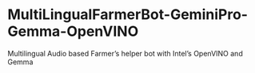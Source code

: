 # MultiLingualFarmerBot-GeminiPro-Gemma-OpenVINO
Multilingual Audio based Farmer’s helper bot with Intel’s OpenVINO and Gemma

